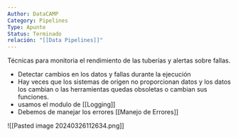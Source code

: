```yaml
---
Author: DataCAMP
Category: Pipelines
Type: Apunte
Status: Terminado
relación: "[[Data Pipelines]]"
---
```

Técnicas para monitoria el rendimiento de las tuberías y alertas sobre fallas.
- Detectar cambios en los datos y fallas durante la ejecución
- Hay veces que los sistemas de origen no proporcionan datos y los datos los cambian o las herramientas quedas obsoletas o cambian sus funciones.
- usamos el modulo de [[Logging]]
- Debemos de manejar los errores [[Manejo de Errores]]

![[Pasted image 20240326112634.png]]